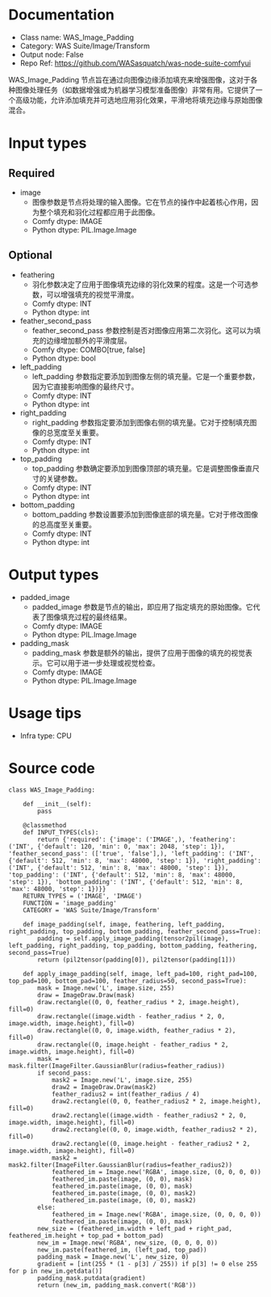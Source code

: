 # Documentation
- Class name: WAS_Image_Padding
- Category: WAS Suite/Image/Transform
- Output node: False
- Repo Ref: https://github.com/WASasquatch/was-node-suite-comfyui

WAS_Image_Padding 节点旨在通过向图像边缘添加填充来增强图像，这对于各种图像处理任务（如数据增强或为机器学习模型准备图像）非常有用。它提供了一个高级功能，允许添加填充并可选地应用羽化效果，平滑地将填充边缘与原始图像混合。

# Input types
## Required
- image
    - 图像参数是节点将处理的输入图像。它在节点的操作中起着核心作用，因为整个填充和羽化过程都应用于此图像。
    - Comfy dtype: IMAGE
    - Python dtype: PIL.Image.Image
## Optional
- feathering
    - 羽化参数决定了应用于图像填充边缘的羽化效果的程度。这是一个可选参数，可以增强填充的视觉平滑度。
    - Comfy dtype: INT
    - Python dtype: int
- feather_second_pass
    - feather_second_pass 参数控制是否对图像应用第二次羽化。这可以为填充的边缘增加额外的平滑度层。
    - Comfy dtype: COMBO[true, false]
    - Python dtype: bool
- left_padding
    - left_padding 参数指定要添加到图像左侧的填充量。它是一个重要参数，因为它直接影响图像的最终尺寸。
    - Comfy dtype: INT
    - Python dtype: int
- right_padding
    - right_padding 参数指定要添加到图像右侧的填充量。它对于控制填充图像的总宽度至关重要。
    - Comfy dtype: INT
    - Python dtype: int
- top_padding
    - top_padding 参数确定要添加到图像顶部的填充量。它是调整图像垂直尺寸的关键参数。
    - Comfy dtype: INT
    - Python dtype: int
- bottom_padding
    - bottom_padding 参数设置要添加到图像底部的填充量。它对于修改图像的总高度至关重要。
    - Comfy dtype: INT
    - Python dtype: int

# Output types
- padded_image
    - padded_image 参数是节点的输出，即应用了指定填充的原始图像。它代表了图像填充过程的最终结果。
    - Comfy dtype: IMAGE
    - Python dtype: PIL.Image.Image
- padding_mask
    - padding_mask 参数是额外的输出，提供了应用于图像的填充的视觉表示。它可以用于进一步处理或视觉检查。
    - Comfy dtype: IMAGE
    - Python dtype: PIL.Image.Image

# Usage tips
- Infra type: CPU

# Source code
```
class WAS_Image_Padding:

    def __init__(self):
        pass

    @classmethod
    def INPUT_TYPES(cls):
        return {'required': {'image': ('IMAGE',), 'feathering': ('INT', {'default': 120, 'min': 0, 'max': 2048, 'step': 1}), 'feather_second_pass': (['true', 'false'],), 'left_padding': ('INT', {'default': 512, 'min': 8, 'max': 48000, 'step': 1}), 'right_padding': ('INT', {'default': 512, 'min': 8, 'max': 48000, 'step': 1}), 'top_padding': ('INT', {'default': 512, 'min': 8, 'max': 48000, 'step': 1}), 'bottom_padding': ('INT', {'default': 512, 'min': 8, 'max': 48000, 'step': 1})}}
    RETURN_TYPES = ('IMAGE', 'IMAGE')
    FUNCTION = 'image_padding'
    CATEGORY = 'WAS Suite/Image/Transform'

    def image_padding(self, image, feathering, left_padding, right_padding, top_padding, bottom_padding, feather_second_pass=True):
        padding = self.apply_image_padding(tensor2pil(image), left_padding, right_padding, top_padding, bottom_padding, feathering, second_pass=True)
        return (pil2tensor(padding[0]), pil2tensor(padding[1]))

    def apply_image_padding(self, image, left_pad=100, right_pad=100, top_pad=100, bottom_pad=100, feather_radius=50, second_pass=True):
        mask = Image.new('L', image.size, 255)
        draw = ImageDraw.Draw(mask)
        draw.rectangle((0, 0, feather_radius * 2, image.height), fill=0)
        draw.rectangle((image.width - feather_radius * 2, 0, image.width, image.height), fill=0)
        draw.rectangle((0, 0, image.width, feather_radius * 2), fill=0)
        draw.rectangle((0, image.height - feather_radius * 2, image.width, image.height), fill=0)
        mask = mask.filter(ImageFilter.GaussianBlur(radius=feather_radius))
        if second_pass:
            mask2 = Image.new('L', image.size, 255)
            draw2 = ImageDraw.Draw(mask2)
            feather_radius2 = int(feather_radius / 4)
            draw2.rectangle((0, 0, feather_radius2 * 2, image.height), fill=0)
            draw2.rectangle((image.width - feather_radius2 * 2, 0, image.width, image.height), fill=0)
            draw2.rectangle((0, 0, image.width, feather_radius2 * 2), fill=0)
            draw2.rectangle((0, image.height - feather_radius2 * 2, image.width, image.height), fill=0)
            mask2 = mask2.filter(ImageFilter.GaussianBlur(radius=feather_radius2))
            feathered_im = Image.new('RGBA', image.size, (0, 0, 0, 0))
            feathered_im.paste(image, (0, 0), mask)
            feathered_im.paste(image, (0, 0), mask)
            feathered_im.paste(image, (0, 0), mask2)
            feathered_im.paste(image, (0, 0), mask2)
        else:
            feathered_im = Image.new('RGBA', image.size, (0, 0, 0, 0))
            feathered_im.paste(image, (0, 0), mask)
        new_size = (feathered_im.width + left_pad + right_pad, feathered_im.height + top_pad + bottom_pad)
        new_im = Image.new('RGBA', new_size, (0, 0, 0, 0))
        new_im.paste(feathered_im, (left_pad, top_pad))
        padding_mask = Image.new('L', new_size, 0)
        gradient = [int(255 * (1 - p[3] / 255)) if p[3] != 0 else 255 for p in new_im.getdata()]
        padding_mask.putdata(gradient)
        return (new_im, padding_mask.convert('RGB'))
```